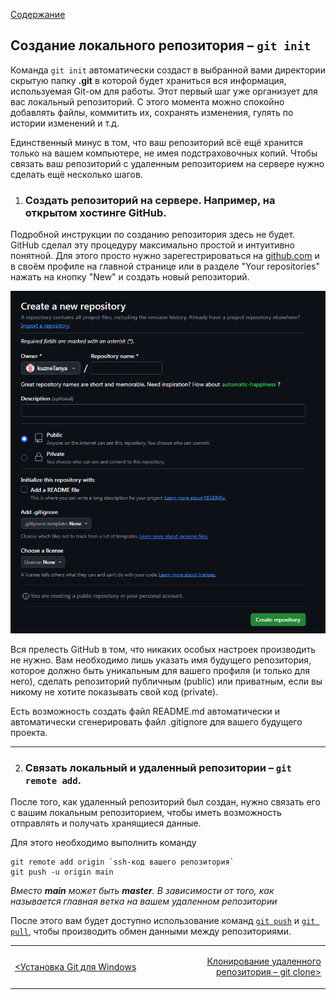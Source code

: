 [Содержание](./readme.md)

## Создание локального репозитория – `git init`

Команда `git init` автоматически создаст в выбранной вами директории скрытую папку **.git** в которой будет храниться вся информация, используемая Git-ом для работы. Этот первый шаг уже организует для вас локальный репозиторий. С этого момента можно спокойно добавлять файлы, коммитить их, сохранять изменения, гулять по истории изменений и т.д.

Единственный минус в том, что ваш репозиторий всё ещё хранится только на вашем компьютере, не имея подстраховочных копий. Чтобы связать ваш репозиторий с удаленным репозиторием на сервере нужно сделать ещё несколько шагов.

1. ### Создать репозиторий на сервере. Например, на открытом хостинге GitHub.

Подробной инструкции по созданию репозитория здесь не будет. GitHub сделал эту процедуру максимально простой и интуитивно понятной. Для этого просто нужно зарегестрироваться на [github.com](https://github.com) и в своём профиле на главной странице или в разделе "Your repositories" нажать на кнопку "New" и создать новый репозиторий.

![Создание репозитория на GitHub](./assets/github_create_repo.PNG)

Вся прелесть GitHub в том, что никаких особых настроек производить не нужно. Вам необходимо лишь указать имя будущего репозитория, которое должно быть уникальным для вашего профиля (и только для него), сделать репозиторий публичным (public) или приватным, если вы никому не хотите показывать свой код (private).

Есть возможность создать файл README.md автоматически и автоматически сгенерировать файл .gitignore для вашего будущего проекта.

***
2. ### Связать локальный и удаленный репозитории – `git remote add`.

После того, как удаленный репозиторий был создан, нужно связать его с вашим локальным репозиторием, чтобы иметь возможность отправлять и получать хранящиеся данные.

Для этого необходимо выполнить команду 

```
git remote add origin `ssh-код вашего репозитория`
git push -u origin main
```
*Вместо **main** может быть **master**. В зависимости от того, как называется главная ветка на вашем удаленном репозитории*

После этого вам будет доступно использование команд [`git push`](./push.md) и [`git pull`](./pull.md), чтобы производить обмен данными между репозиториями.

<table width="100%">
<td width="50%">

[<Установка Git для Windows](./install_git.md)

</td>
<td style="text-align:right">

[Клонирование удаленного репозитория – git clone>](./clone.md)

</td>
</table>
